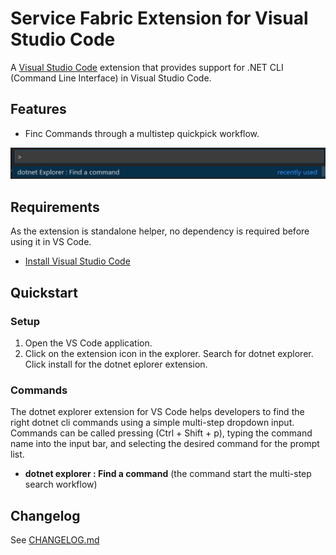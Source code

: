 # Service Fabric Extension for Visual Studio Code

A [Visual Studio Code](https://code.visualstudio.com/) extension that provides support for .NET CLI (Command Line Interface) in Visual Studio Code.

## Features

* Finc Commands through a multistep quickpick workflow.

![Service Fabric Commands in Visual Studio Code](./media/commands.png)

## Requirements

As the extension is standalone helper, no dependency is required before using it in VS Code.

* [Install Visual Studio Code](https://code.visualstudio.com/)

## Quickstart

### Setup

1. Open the VS Code application.
2. Click on the extension icon in the explorer. Search for dotnet explorer. Click install for the dotnet eplorer extension.

### Commands

The dotnet explorer extension for VS Code helps developers to find the right dotnet cli commands using a simple multi-step dropdown input. Commands can be called pressing (Ctrl + Shift + p), typing the command name into the input bar, and selecting the desired command for the prompt list.

* **dotnet explorer : Find a command** (the command start the multi-step search workflow)

## Changelog

See [CHANGELOG.md](CHANGELOG.md)